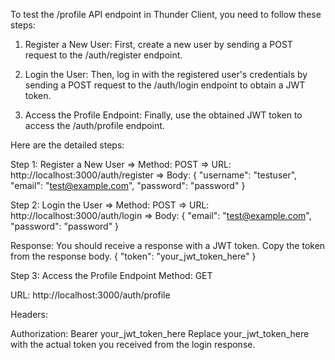 To test the /profile API endpoint in Thunder Client, you need to follow these steps:

1. Register a New User: First, create a new user by sending a POST request to the /auth/register endpoint.

2. Login the User: Then, log in with the registered user's credentials by sending a POST request to the /auth/login endpoint to obtain a JWT token.

3. Access the Profile Endpoint: Finally, use the obtained JWT token to access the /auth/profile endpoint.

Here are the detailed steps:

Step 1: Register a New User
  => Method: POST
  => URL: http://localhost:3000/auth/register
  => Body: {
            "username": "testuser",
            "email": "test@example.com",
            "password": "password"
           }

Step 2: Login the User
  => Method: POST
  => URL: http://localhost:3000/auth/login
  => Body: {
            "email": "test@example.com",
            "password": "password"
           }

Response: You should receive a response with a JWT token. Copy the token from the response body.
{
  "token": "your_jwt_token_here"
}


Step 3: Access the Profile Endpoint
Method: GET

URL: http://localhost:3000/auth/profile

Headers:

Authorization: Bearer your_jwt_token_here
Replace your_jwt_token_here with the actual token you received from the login response.

